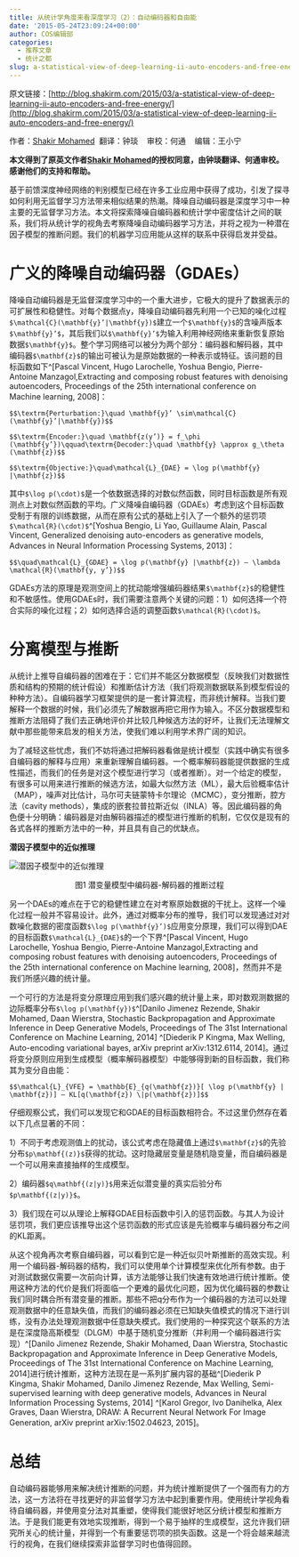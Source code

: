 ```yaml
---
title: 从统计学角度来看深度学习（2）：自动编码器和自由能
date: '2015-05-24T23:09:24+00:00'
author: COS编辑部
categories:
  - 推荐文章
  - 统计之都
slug: a-statistical-view-of-deep-learning-ii-auto-encoders-and-free-energy
---
```


原文链接：[http://blog.shakirm.com/2015/03/a-statistical-view-of-deep-learning-ii-auto-encoders-and-free-energy/](http://blog.shakirm.com/2015/03/a-statistical-view-of-deep-learning-ii-auto-encoders-and-free-energy/)

作者：[Shakir Mohamed](http://www.shakirm.com/)  翻译：钟琰    审校：何通    编辑：王小宁

**本文得到了原英文作者[Shakir Mohamed](http://www.shakirm.com/)的授权同意，由钟琰翻译、何通审校。感谢他们的支持和帮助。**

基于前馈深度神经网络的判别模型已经在许多工业应用中获得了成功，引发了探寻如何利用无监督学习方法带来相似结果的热潮。降噪自动编码器是深度学习中一种主要的无监督学习方法。本文将探索降噪自编码器和统计学中密度估计之间的联系，我们将从统计学的视角去考察降噪自动编码器学习方法，并将之视为一种潜在因子模型的推断问题。我们的机器学习应用能从这样的联系中获得启发并受益。

# 广义的降噪自动编码器（GDAEs）

降噪自动编码器是无监督深度学习中的一个重大进步，它极大的提升了数据表示的可扩展性和稳健性。对每个数据点y，降噪自动编码器先利用一个已知的噪化过程`$\mathcal{C}(\mathbf{y}’|\mathbf{y})$`建立一个`$\mathbf{y}$`的含噪声版本`$\mathbf{y}’$`，其后我们以`$\mathbf{y}’$`为输入利用神经网络来重新恢复原始数据`$\mathbf{y}$`。整个学习网络可以被分为两个部分：编码器和解码器，其中编码器`$\mathbf{z}$`的输出可被认为是原始数据的一种表示或特征。该问题的目标函数如下^[Pascal Vincent, Hugo Larochelle, Yoshua Bengio, Pierre-Antoine Manzagol,Extracting and composing robust features with denoising autoencoders, Proceedings of the 25th international conference on Machine learning, 2008]：

`$$\textrm{Perturbation:}\quad \mathbf{y}’ \sim\mathcal{C}(\mathbf{y}’|\mathbf{y})$$`

`$$\textrm{Encoder:}\quad \mathbf{z(y’)} = f_\phi (\mathbf{y’})\qquad\textrm{Decoder:}\quad \mathbf{y} \approx g_\theta (\mathbf{z})$$`

`$$\textrm{Objective:}\quad\mathcal{L}_{DAE} = \log p(\mathbf{y} |\mathbf{z})$$`

<!--more-->

其中`$\log p(\cdot)$`是一个依数据选择的对数似然函数，同时目标函数是所有观测点上对数似然函数的平均。广义降噪自编码器（GDAEs）考虑到这个目标函数受制于有限的训练数据，从而在原有公式的基础上引入了一个额外的惩罚项`$\mathcal{R}(\cdot)$`^[Yoshua Bengio, Li Yao, Guillaume Alain, Pascal Vincent, Generalized denoising auto-encoders as generative models, Advances in Neural Information Processing Systems, 2013]：

`$$\quad\mathcal{L}_{GDAE} = \log p(\mathbf{y} |\mathbf{z}) – \lambda \mathcal{R}(\mathbf{y, y’})$$`

GDAEs方法的原理是观测空间上的扰动能增强编码器结果`$\mathbf{z}$`的稳健性和不敏感性。使用GDAEs时，我们需要注意两个关键的问题：1）如何选择一个符合实际的噪化过程；2）如何选择合适的调整函数`$\mathcal{R}(\cdot)$`。

# 分离模型与推断

从统计上推导自编码器的困难在于：它们并不能区分数据模型（反映我们对数据性质和结构的预期的统计假设）和推断估计方法（我们将观测数据联系到模型假设的种种方法）。自编码器学习框架提供的是一套计算流程，而非统计解释。当我们要解释一个数据的时候，我们必须先了解数据再把它用作为输入。不区分数据模型和推断方法阻碍了我们去正确地评价并比较几种候选方法的好坏，让我们无法理解文献中那些能带来启发的相关方法，使我们难以利用学术界广阔的知识。

为了减轻这些忧虑，我们不妨将通过把解码器看做是统计模型（实践中确实有很多自编码器的解释与应用）来重新理解自编码器。一个概率解码器能提供数据的生成性描述，而我们的任务是对这个模型进行学习（或者推断）。对一个给定的模型，有很多可以用来进行推断的候选方法，如最大似然方法（ML），最大后验概率估计（MAP），噪声对比估计，马尔可夫链蒙特卡尔理论（MCMC），变分推断，腔方法（cavity methods），集成的嵌套拉普拉斯近似（INLA）等。因此编码器的角色便十分明确：编码器是对由解码器描述的模型进行推断的机制，它仅仅是现有的各式各样的推断方法中的一种，并且具有自己的优缺点。

**潜因子模型中的近似推理**

![潜因子模型中的近似推理](https://uploads.cosx.org/2015/05/001.png)
<p style="text-align:center">
图1 潜变量模型中编码器-解码器的推断过程
</p>

另一个DAEs的难点在于它的稳健性建立在对考察原始数据的干扰上。这样一个噪化过程一般并不容易设计。此外，通过对概率分布的推导，我们可以发现通过对对数噪化数据的密度函数`$\log p(\mathbf{y}’)$`应用变分原理，我们可以得到DAE的目标函数`$\mathcal{L}_{DAE}$`的一个下界^[Pascal Vincent, Hugo Larochelle, Yoshua Bengio, Pierre-Antoine Manzagol,Extracting and composing robust features with denoising autoencoders, Proceedings of the 25th international conference on Machine learning, 2008]，然而并不是我们所感兴趣的统计量。

一个可行的方法是将变分原理应用到我们感兴趣的统计量上来，即对数观测数据的边际概率分布`$\log p(\mathbf{y})$`^[Danilo Jimenez Rezende, Shakir Mohamed, Daan Wierstra, Stochastic Backpropagation and Approximate Inference in Deep Generative Models, Proceedings of The 31st International Conference on Machine Learning, 2014] ^[Diederik P Kingma, Max Welling, Auto-encoding variational bayes, arXiv preprint arXiv:1312.6114, 2014]。通过将变分原则应用到生成模型（概率解码器模型）中能够得到新的目标函数，我们称其为变分自由能：

`$$\mathcal{L}_{VFE} = \mathbb{E}_{q(\mathbf{z})}[ \log p(\mathbf{y} | \mathbf{z})] – KL[q(\mathbf{z}) \|p(\mathbf{z})]$$`

仔细观察公式，我们可以发现它和GDAE的目标函数相符合。不过这里仍然存在着以下几点显著的不同：

1）不同于考虑观测值上的扰动，该公式考虑在隐藏值上通过`$\mathbf{z}$`的先验分布`$p\mathbf{(z)}$`获得的扰动。这时隐藏层变量是随机隐变量，而自编码器是一个可以用来直接抽样的生成模型。

2）编码器`$q\mathbf{(z|y)}$`用来近似潜变量的真实后验分布`$p\mathbf{(z|y)}$`。

3）我们现在可以从理论上解释GDAE目标函数中引入的惩罚函数。与其人为设计惩罚项，我们更应该推导出这个惩罚函数的形式应该是先验概率与编码器分布之间的KL距离。

从这个视角再次考察自编码器，可以看到它是一种近似贝叶斯推断的高效实现。利用一个编码器-解码器的结构，我们可以使用单个计算模型来优化所有参数。由于对测试数据仅需要一次前向计算，该方法能够让我们快速有效地进行统计推断。使用这种方法的代价是我们将面临一个更难的最优化问题，因为优化编码器的参数让我们同时耦合所有潜变量的推断。那些不把q分布作为一个编码器的方法可以处理观测数据中的任意缺失值，而我们的编码器必须在已知缺失值模式的情况下进行训练，没有办法处理观测数据中任意缺失模式。我们使用的一种探究这个联系的方法是在深度隐高斯模型（DLGM）中基于随机变分推断（并利用一个编码器进行实现）^[Danilo Jimenez Rezende, Shakir Mohamed, Daan Wierstra, Stochastic Backpropagation and Approximate Inference in Deep Generative Models, Proceedings of The 31st International Conference on Machine Learning, 2014]进行统计推断，这种方法现在是一系列扩展内容的基础^[Diederik P Kingma, Shakir Mohamed, Danilo Jimenez Rezende, Max Welling, Semi-supervised learning with deep generative models, Advances in Neural Information Processing Systems, 2014] ^[Karol Gregor, Ivo Danihelka, Alex Graves, Daan Wierstra, DRAW: A Recurrent Neural Network For Image Generation, arXiv preprint arXiv:1502.04623, 2015]。

# 总结

自动编码器能够用来解决统计推断的问题，并为统计推断提供了一个强而有力的方法，这一方法将在寻找更好的非监督学习方法中起到重要作用。使用统计学视角看待自编码器，并使用变分法对其重塑，使得我们能很好地区分统计模型和推断方法。于是我们能更有效地实现推断，得到一个易于抽样的生成模型，这允许我们研究所关心的统计量，并得到一个有重要惩罚项的损失函数。这是一个将会越来越流行的视角，在我们继续探索非监督学习时也值得回顾。
